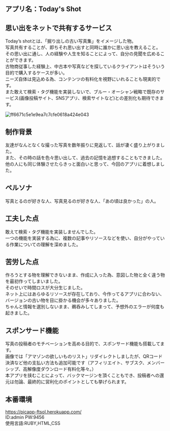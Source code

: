 ## アプリ名：Today's Shot


## 思い出をネットで共有するサービス
   Today’s shotとは、「掘り出しの古い写真集」をイメージした物。  
   写真共有することが、即ちそれ思い出すと同時に誰かに思い出を教えること。  
   その思い出に通し、人の経験や人生を知ることによって、自分の見聞を広めることができます。  
   古物商従事した経験上、中古本や写真などを探しているクライアントはそういう目的で購入するケースが多い。  
   ニーズ自体は見込める為、コンテンツの有料化を視野にいれることも現実的です。  
   また敢えて検索・タグ機能を実装しないで、ブルー・オーシャン戦略で既存のサービス(画像投稿サイト、SNSアプリ、検索サイトなど)との差別化も期待できます。

![ff6671c5e1e9ea7c7cfe0618a424e043](https://user-images.githubusercontent.com/68992335/112160869-efd40a80-8c2d-11eb-96d5-cdf24d75db78.gif)
   
## 制作背景
   友達がなんとなくな撮った写真を数年振りに見返して、話が凄く盛り上がりました。  
   また、その時の話を色々思い出して、過去の記憶を追想することもできました。  
   他の人にも同じ体験させたらきっと面白いと思って、今回のアプリに着想しました。  　　　
   
## ペルソナ  
   写真とるのが好きな人、写真見るのが好きな人、「あの頃は良かった」の人。

## 工夫した点
   敢えて検索・タグ機能を実装しませんでした。  
   一つの機能を実装する為に、複数の記事やリソースなどを使い、自分がやっている作業についての理解を深めました。

## 苦労した点
   作ろうとする物を理解できないまま、作成に入った為、意図した物と全く違う物を最初作ってしまいました。  
   そのせいで時間ロスが大分生じました。  
   ネット上にはあらゆるリソースが存在しており、今作ってるアプリに合わない、バージョンの古い物を目に掛かる機会が多々ありました。  
   ちゃんと情報を選別しないまま、鵜呑みしてしまって、予想外のエラーが何度も起きました。  

## スポンサード機能
   写真の投稿者のモチベーションを高める目的で、スポンサード機能も搭載してます。  
   画像では「アマゾンの欲しいものリスト」リダイレクトしましたが、QRコード決済など他の支払い方法も追加可能です（アフィリエイト、サブスク、メンバーシップ、高解像度ダウンロード有料化等々。）   
   本アプリを挟むことによって、バックマージンを頂くこともでき、投稿者への還元は勿論、最終的に営利化のポイントとしても挙げられます。  

## 本番環境
https://picapp-ftsol.herokuapp.com/  
ID:admin  PW:9456  
使用言語:RUBY,HTML,CSS




